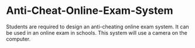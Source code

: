# Anti-Cheat-Online-Exam-System
Students are required to design an anti-cheating online exam system. It can be used in an online exam in schools. This system will use a camera on the computer. 
